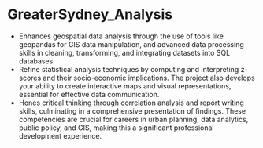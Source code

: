 # GreaterSydney_Analysis
- Enhances geospatial data analysis through the use of tools like geopandas for GIS data manipulation,
and advanced data processing skills in cleaning, transforming, and integrating datasets into SQL
databases.
- Refine statistical analysis techniques by computing and interpreting z-scores and their socio-economic
implications. The project also develops your ability to create interactive maps and visual representations,
essential for effective data communication.
- Hones critical thinking through correlation analysis and report writing skills, culminating in a
comprehensive presentation of findings. These competencies are crucial for careers in urban planning, data analytics, public policy, and GIS, making this a significant professional development experience.
